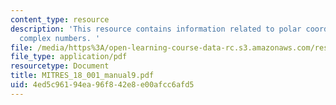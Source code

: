```yaml
---
content_type: resource
description: 'This resource contains information related to polar coordinates and
  complex numbers. '
file: /media/https%3A/open-learning-course-data-rc.s3.amazonaws.com/res-18-001-calculus-online-textbook-spring-2005/4ed5c96194ea96f842e8e00afcc6afd5_MITRES_18_001_manual9.pdf
file_type: application/pdf
resourcetype: Document
title: MITRES_18_001_manual9.pdf
uid: 4ed5c961-94ea-96f8-42e8-e00afcc6afd5
---
```

